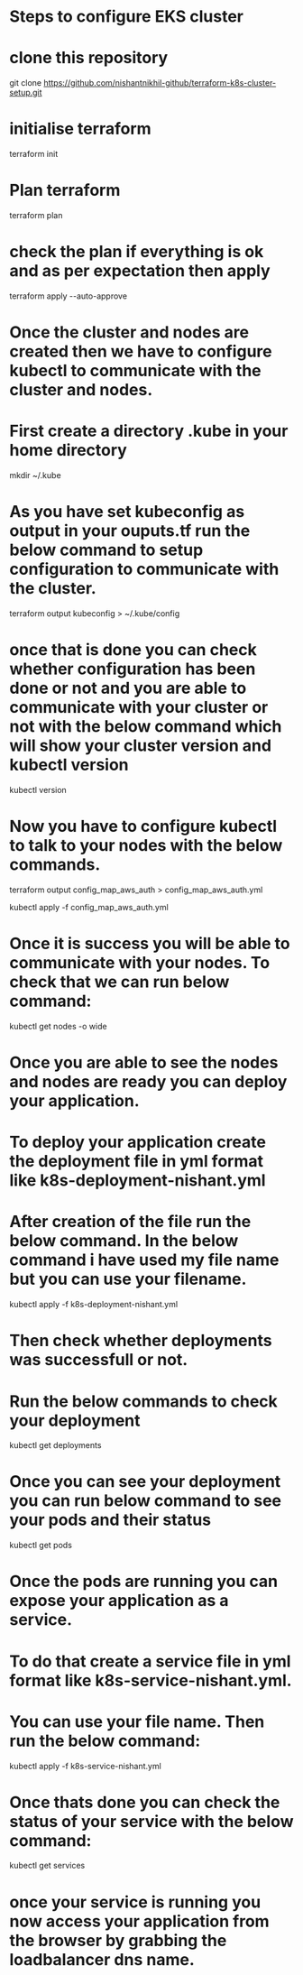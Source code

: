 # Steps to configure EKS cluster

# clone this repository
git clone https://github.com/nishantnikhil-github/terraform-k8s-cluster-setup.git

# initialise terraform
terraform init

# Plan terraform
terraform plan

# check the plan if everything is ok and as per expectation then apply
terraform apply --auto-approve

# Once the cluster and nodes are created then we have to configure kubectl to communicate with the cluster and nodes.

# First create a directory .kube in your home directory
mkdir ~/.kube

# As you have set kubeconfig as output in your ouputs.tf run the below command to setup configuration to communicate with the cluster.
terraform output kubeconfig > ~/.kube/config

# once that is done you can check whether configuration has been done or not and you are able to communicate with your cluster or not with the below command which will show your cluster version and kubectl version
kubectl version

# Now you have to configure kubectl to talk to your nodes with the below commands.
terraform output config_map_aws_auth > config_map_aws_auth.yml

kubectl apply -f config_map_aws_auth.yml

# Once it is success you will be able to communicate with your nodes. To check that we can run below command:
kubectl get nodes -o wide

# Once you are able to see the nodes and nodes are ready you can deploy your application.

# To deploy your application create the deployment file in yml format like k8s-deployment-nishant.yml
# After creation of the file run the below command. In the below command i have used my file name but you can use your filename.
kubectl apply -f k8s-deployment-nishant.yml

# Then check whether deployments was successfull or not.
# Run the below commands to check your deployment
kubectl get deployments

# Once you can see your deployment you can run below command to see your pods and their status
kubectl get pods

# Once the pods are running you can expose your application as a service.
# To do that create a service file in yml format like k8s-service-nishant.yml.
# You can use your file name. Then run the below command:
kubectl apply -f k8s-service-nishant.yml

# Once thats done you can check the status of your service with the below command:
kubectl get services

# once your service is running you now access your application from the browser by grabbing the loadbalancer dns name.

